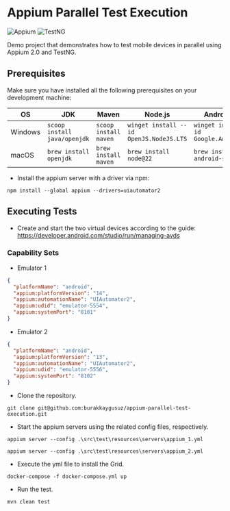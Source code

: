 # Appium Parallel Test Execution

![Appium](https://img.shields.io/maven-central/v/io.appium/java-client?color=%23428bca&label=appium&logo=appium&style=for-the-badge) ![TestNG](https://img.shields.io/maven-central/v/org.testng/testng?color=%23ffcc66&label=testng&logo=testng&style=for-the-badge)

Demo project that demonstrates how to test mobile devices in parallel using Appium 2.0 and TestNG.

## Prerequisites

Make sure you have installed all the following prerequisites on your development machine:

| OS      | JDK                          | Maven                 | Node.js                                 | Android Studio                                |
| ------- | ---------------------------- | --------------------- | --------------------------------------- | --------------------------------------------- |
| Windows | `scoop install java/openjdk` | `scoop install maven` | `winget install --id OpenJS.NodeJS.LTS` | `winget install -e --id Google.AndroidStudio` |
| macOS   | `brew install openjdk`       | `brew install maven`  | `brew install node@22`                  | `brew install --cask android-studio`          |

- Install the appium server with a driver via npm:

```shell
npm install --global appium --drivers=uiautomator2
```

## Executing Tests

- Create and start the two virtual devices according to the
  guide: <https://developer.android.com/studio/run/managing-avds>

### Capability Sets

- Emulator 1

```json
{
  "platformName": "android",
  "appium:platformVersion": "14",
  "appium:automationName": "UIAutomator2",
  "appium:udid": "emulator-5554",
  "appium:systemPort": "8101"
}
```

- Emulator 2

```json
{
  "platformName": "android",
  "appium:platformVersion": "13",
  "appium:automationName": "UIAutomator2",
  "appium:udid": "emulator-5556",
  "appium:systemPort": "8102"
}
```

- Clone the repository.

```shell
git clone git@github.com:burakkaygusuz/appium-parallel-test-execution.git
```

- Start the appium servers using the related config files, respectively.

```shell
appium server --config .\src\test\resources\servers\appium_1.yml

appium server --config .\src\test\resources\servers\appium_2.yml
```

- Execute the yml file to install the Grid.

```shell
docker-compose -f docker-compose.yml up
```

- Run the test.

```shell
mvn clean test
```
